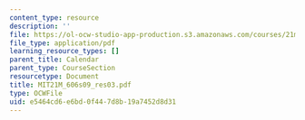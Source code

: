 ```yaml
---
content_type: resource
description: ''
file: https://ol-ocw-studio-app-production.s3.amazonaws.com/courses/21m-606-introduction-to-stagecraft-spring-2009/e5464cd6e6bd0f447d8b19a7452d8d31_MIT21M_606s09_res03.pdf
file_type: application/pdf
learning_resource_types: []
parent_title: Calendar
parent_type: CourseSection
resourcetype: Document
title: MIT21M_606s09_res03.pdf
type: OCWFile
uid: e5464cd6-e6bd-0f44-7d8b-19a7452d8d31
---
```

